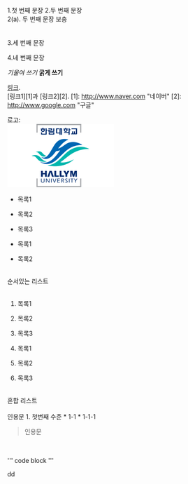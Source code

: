 1.첫 번째 문장
2.두 번째 문장  
2(a). 두 번째 문장 보충
</br>
</br>
</br>
3.세 번째 문장

4.네 번째 문장

*기울여 쓰기*
**굵게 쓰기**

[링크](http://naver.com "네이버").
</br>
[링크1][1]과 [링크2][2].
[1]: http://www.naver.com "네이버"
[2]: http://www.google.com "구글"

로고: 
</br> ![](https://github.com/esjeong90/Test/blob/master/Image/symbol-ui-emblem2.png?raw=true)
</br>
* 목록1
- 목록2
+ 목록3

+ 목록1
+ 목록2
</br>
순서있는 리스트
</br>
</br>

1. 목록1
2. 목록2
3. 목록3

1. 목록1
1. 목록2
1. 목록3
</br>
혼합 리스트
</br>
</br>
인용문
1. 첫번째 수준
   * 1-1
      * 1-1-1

> 인용문

</br>
</br>
''' code block '''

dd